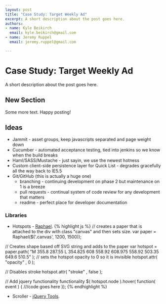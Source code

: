 ```yaml
--- 
layout: post
title: "Case Study: Target Weekly Ad"
excerpt: A short description about the post goes here.
authors: 
- name: Kyle Beikirch
  email: kyle.beikirch@gmail.com
- name: Jeremy Ruppel
  email: jeremy.ruppel@gmail.com

---
```


# Case Study: Target Weekly Ad

A short description about the post goes here.

## New Section

Some more text. Happy posting!


## Ideas

- Jammit - asset groups, keep javascripts separated and page weight down
- Cucumber - automated acceptance testing, tied into jenkins so we know when the build breaks
- Haml/SASS/Mustache - just sayin, we use the newest hotness
- Custom client-side persistence layer for Quick List - degrades gracefully all the way back to IE5.5
- Git/GitHub (this is actually a huge one)
	- branching - continuing development on phase 2 but maintenance on 1 is a breeze
	- pull requests - continual system of code review for any development that matters
	- readme - perfect place for developer documentation

### Libraries

  - Hotspots -  [Raphael](http://raphaeljs.com/).
  {% highlight js %}
  // creates a paper that is attached to the div with class "canvas" and then sets size.
  var paper = Raphael($('.canvas', 1200, 1500));

  // Creates shape based off SVG string and adds to the paper
  var hotspot = paper.path( "M 355.8 287.55 L 354.825 608 558.92 608.975 558.92 503.35 649.6 510.5" );
  // sets the hotspot opacity to 0 so it is invisible
  hotspot.attr( "opacity" , 0 );

  // Disables stroke
  hotspot.attr( "stroke" , false );
  
  // Add jquery functionality functionality
  $( hotspot.node ).hover( function( event )
  {
     ///code goes here
  });
  {% endhighlight %}
  
  - Scroller - [jQuery Tools](http://flowplayer.org/tools/scrollable/index.html).
